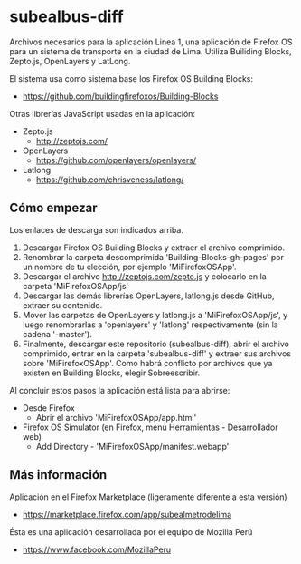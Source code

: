 subealbus-diff
==============

Archivos necesarios para la aplicación Linea 1, una aplicación de Firefox OS para un sistema de transporte en la ciudad de Lima. Utiliza Builiding Blocks, Zepto.js, OpenLayers y LatLong.

El sistema usa como sistema base los Firefox OS Building Blocks:
* https://github.com/buildingfirefoxos/Building-Blocks

Otras librerías JavaScript usadas en la aplicación:
* Zepto.js
    + http://zeptojs.com/
* OpenLayers
    + https://github.com/openlayers/openlayers/
* Latlong
    + https://github.com/chrisveness/latlong/

Cómo empezar
------------
Los enlaces de descarga son indicados arriba.

1. Descargar Firefox OS Building Blocks y extraer el archivo comprimido.
2. Renombrar la carpeta descomprimida 'Building-Blocks-gh-pages' por un nombre de tu elección, por ejemplo 'MiFirefoxOSApp'.
3. Descargar el archivo http://zeptojs.com/zepto.js y colocarlo en la carpeta 'MiFirefoxOSApp/js'
4. Descargar las demás librerías OpenLayers, latlong.js desde GitHub, extraer su contenido.
5. Mover las carpetas de OpenLayers y latlong.js a 'MiFirefoxOSApp/js', y luego renombrarlas a 'openlayers' y 'latlong' respectivamente (sin la cadena '-master').
6. Finalmente, descargar este repositorio (subealbus-diff), abrir el archivo comprimido, entrar en la carpeta 'subealbus-diff' y extraer sus archivos sobre 'MiFirefoxOSApp'. Como habrá conflicto por archivos que ya existen en Building Blocks, elegir Sobreescribir.

Al concluir estos pasos la aplicación está lista para abrirse:
* Desde Firefox
    + Abrir el archivo 'MiFirefoxOSApp/app.html'
* Firefox OS Simulator (en Firefox, menú Herramientas - Desarrollador web)
    * Add Directory - 'MiFirefoxOSApp/manifest.webapp'

Más información
---------------
Aplicación en el Firefox Marketplace (ligeramente diferente a esta versión)
* https://marketplace.firefox.com/app/subealmetrodelima

Ésta es una aplicación desarrollada por el equipo de Mozilla Perú
* https://www.facebook.com/MozillaPeru

